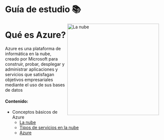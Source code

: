 # Guía de estudio 📚


<img align="right" alt="La nube" width="300px" src="https://www.cice.es/wp-content/uploads/2020/06/AZ-900-Microsoft-Certified-Azure-Fundamentals.png" />

# Qué es Azure?

Azure es una plataforma de informática en la nube, creado por Microsoft para construir, probar, desplegar y administrar aplicaciones y servicios que satisfagan objetivos empresariales mediante el uso de sus bases de datos

#### Contenido:

+ Conceptos básicos de Azure
  + [La nube](https://github.com/obcast07/reto-master-135/blob/main/Contenido/La%20nube.md)
  + [Tipos de servicios en la nube](https://github.com/obcast07/reto-master-135/blob/main/Contenido/Servicios.md)
  + [Azure](https://github.com/obcast07/reto-master-135/blob/main/Contenido/Azure.md)

